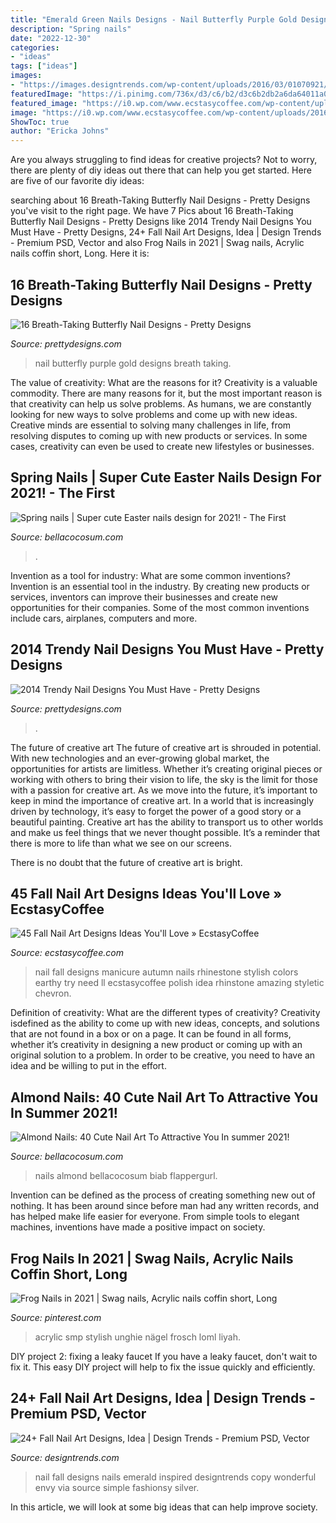 ```yaml
---
title: "Emerald Green Nails Designs - Nail Butterfly Purple Gold Designs Breath Taking"
description: "Spring nails"
date: "2022-12-30"
categories:
- "ideas"
tags: ["ideas"]
images:
- "https://images.designtrends.com/wp-content/uploads/2016/03/01070921/Green-Fall-Nail-Design.jpg"
featuredImage: "https://i.pinimg.com/736x/d3/c6/b2/d3c6b2db2a6da64011a054f2711cf679.jpg"
featured_image: "https://i0.wp.com/www.ecstasycoffee.com/wp-content/uploads/2016/10/Fall-Nail-Designs-28.jpg"
image: "https://i0.wp.com/www.ecstasycoffee.com/wp-content/uploads/2016/10/Fall-Nail-Designs-28.jpg"
ShowToc: true
author: "Ericka Johns"
---
```



Are you always struggling to find ideas for creative projects? Not to worry, there are plenty of diy ideas out there that can help you get started. Here are five of our favorite diy ideas: 

	

		
searching about 16 Breath-Taking Butterfly Nail Designs - Pretty Designs you've visit to the right page. We have 7 Pics about 16 Breath-Taking Butterfly Nail Designs - Pretty Designs like 2014 Trendy Nail Designs You Must Have - Pretty Designs, 24+ Fall Nail Art Designs, Idea | Design Trends - Premium PSD, Vector and also Frog Nails in 2021 | Swag nails, Acrylic nails coffin short, Long. Here it is:
		
    
## 16 Breath-Taking Butterfly Nail Designs - Pretty Designs

<img loading=lazy src="http://www.prettydesigns.com/wp-content/uploads/2014/08/Gold-and-Purple-Butterfly-Nail-Design.jpg" onerror="this.onerror=null;this.src='https://tse4.mm.bing.net/th?id=OIP.Z4qFQ7Vl_xCnPfjGEjTJcAHaK4&amp;pid=15.1';" alt="16 Breath-Taking Butterfly Nail Designs - Pretty Designs">

_Source: prettydesigns.com_

>nail butterfly purple gold designs breath taking. 

	

The value of creativity: What are the reasons for it?
Creativity is a valuable commodity. There are many reasons for it, but the most important reason is that creativity can help us solve problems. As humans, we are constantly looking for new ways to solve problems and come up with new ideas. Creative minds are essential to solving many challenges in life, from resolving disputes to coming up with new products or services. In some cases, creativity can even be used to create new lifestyles or businesses.

    
## Spring Nails | Super Cute Easter Nails Design For 2021! - The First

<img loading=lazy src="https://bellacocosum.com/wp-content/uploads/2021/03/21-6.jpg" onerror="this.onerror=null;this.src='https://tse2.mm.bing.net/th?id=OIP.kLBQrrU5al7GBclGhe9wbgHaLO&amp;pid=15.1';" alt="Spring nails | Super cute Easter nails design for 2021! - The First">

_Source: bellacocosum.com_

>. 

	

Invention as a tool for industry: What are some common inventions?
Invention is an essential tool in the industry. By creating new products or services, inventors can improve their businesses and create new opportunities for their companies. Some of the most common inventions include cars, airplanes, computers and more.

    
## 2014 Trendy Nail Designs You Must Have - Pretty Designs

<img loading=lazy src="http://www.prettydesigns.com/wp-content/uploads/2014/03/Green-Nails2.jpg" onerror="this.onerror=null;this.src='https://tse3.mm.bing.net/th?id=OIP.CxjnXlPHRdrP-iuLYknFTAHaLE&amp;pid=15.1';" alt="2014 Trendy Nail Designs You Must Have - Pretty Designs">

_Source: prettydesigns.com_

>. 

	

The future of creative art
The future of creative art is shrouded in potential. With new technologies and an ever-growing global market, the opportunities for artists are limitless. Whether it’s creating original pieces or working with others to bring their vision to life, the sky is the limit for those with a passion for creative art.
As we move into the future, it’s important to keep in mind the importance of creative art. In a world that is increasingly driven by technology, it’s easy to forget the power of a good story or a beautiful painting. Creative art has the ability to transport us to other worlds and make us feel things that we never thought possible. It’s a reminder that there is more to life than what we see on our screens.

There is no doubt that the future of creative art is bright.

    
## 45 Fall Nail Art Designs Ideas You&#039;ll Love » EcstasyCoffee

<img loading=lazy src="https://i0.wp.com/www.ecstasycoffee.com/wp-content/uploads/2016/10/Fall-Nail-Designs-28.jpg" onerror="this.onerror=null;this.src='https://tse2.mm.bing.net/th?id=OIP.xgXVRctQH1Y_m-ofVlEWHwHaJ3&amp;pid=15.1';" alt="45 Fall Nail Art Designs Ideas You&#039;ll Love » EcstasyCoffee">

_Source: ecstasycoffee.com_

>nail fall designs manicure autumn nails rhinestone stylish colors earthy try need ll ecstasycoffee polish idea rhinstone amazing styletic chevron. 

	

Definition of creativity: What are the different types of creativity?
Creativity isdefined as the ability to come up with new ideas, concepts, and solutions that are not found in a box or on a page. It can be found in all forms, whether it’s creativity in designing a new product or coming up with an original solution to a problem. In order to be creative, you need to have an idea and be willing to put in the effort.

    
## Almond Nails: 40 Cute Nail Art To Attractive You In Summer 2021!

<img loading=lazy src="https://bellacocosum.com/wp-content/uploads/2021/05/32-12.jpg" onerror="this.onerror=null;this.src='https://tse2.mm.bing.net/th?id=OIP.qxVpjbsyKSiBQLt7nMlvZAHaLH&amp;pid=15.1';" alt="Almond Nails: 40 Cute Nail Art To Attractive You In summer 2021!">

_Source: bellacocosum.com_

>nails almond bellacocosum biab flappergurl. 

	

Invention can be defined as the process of creating something new out of nothing. It has been around since before man had any written records, and has helped make life easier for everyone. From simple tools to elegant machines, inventions have made a positive impact on society.

    
## Frog Nails In 2021 | Swag Nails, Acrylic Nails Coffin Short, Long

<img loading=lazy src="https://i.pinimg.com/736x/d3/c6/b2/d3c6b2db2a6da64011a054f2711cf679.jpg" onerror="this.onerror=null;this.src='https://tse4.mm.bing.net/th?id=OIP.bCuivrn3JrEdrbZ8lE1itQHaJ3&amp;pid=15.1';" alt="Frog Nails in 2021 | Swag nails, Acrylic nails coffin short, Long">

_Source: pinterest.com_

>acrylic smp stylish unghie nägel frosch loml liyah. 

	

DIY project 2: fixing a leaky faucet
If you have a leaky faucet, don't wait to fix it. This easy DIY project will help to fix the issue quickly and efficiently.

    
## 24+ Fall Nail Art Designs, Idea | Design Trends - Premium PSD, Vector

<img loading=lazy src="https://images.designtrends.com/wp-content/uploads/2016/03/01070921/Green-Fall-Nail-Design.jpg" onerror="this.onerror=null;this.src='https://tse1.mm.bing.net/th?id=OIP.5nf5vdKT7B3qp6Gv80rbywHaHa&amp;pid=15.1';" alt="24+ Fall Nail Art Designs, Idea | Design Trends - Premium PSD, Vector">

_Source: designtrends.com_

>nail fall designs nails emerald inspired designtrends copy wonderful envy via source simple fashionsy silver. 

	

In this article, we will look at some big ideas that can help improve society.

